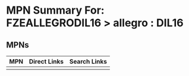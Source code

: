 



# MPN Summary For: FZEALLEGRODIL16 > allegro : DIL16

## MPNs
  

|MPN|Direct Links|Search Links|
| :--- | :--- | :--- |
||||
